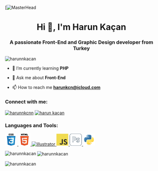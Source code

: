 [![MasterHead](https://geoinnova.org/wp-content/uploads/2021/08/logos.png)
<h1 align="center">Hi 👋, I'm Harun Kaçan</h1>
<h3 align="center">A passionate Front-End and Graphic Design developer from Turkey</h3>

<p align="left"> <img src="https://komarev.com/ghpvc/?username=harunnkacan&label=Profile%20views&color=0e75b6&style=flat" alt="harunnkacan" /> </p>

- 🌱 I’m currently learning **PHP**

- 💬 Ask me about **Front-End**

- 📫 How to reach me **harunkcn@icloud.com**

<h3 align="left">Connect with me:</h3>
<p align="left">
<a href="https://instagram.com/harunnkcnn" target="blank"><img align="center" src="https://raw.githubusercontent.com/rahuldkjain/github-profile-readme-generator/master/src/images/icons/Social/instagram.svg" alt="harunnkcnn" height="30" width="40" /></a>
<a href="https://www.behance.net/harun kaçan" target="blank"><img align="center" src="https://raw.githubusercontent.com/rahuldkjain/github-profile-readme-generator/master/src/images/icons/Social/behance.svg" alt="harun kaçan" height="30" width="40" /></a>
</p>

<h3 align="left">Languages and Tools:</h3>
<p align="left"> <a href="https://www.w3schools.com/css/" target="_blank" rel="noreferrer"> <img src="https://raw.githubusercontent.com/devicons/devicon/master/icons/css3/css3-original-wordmark.svg" alt="css3" width="40" height="40"/> </a> <a href="https://www.w3.org/html/" target="_blank" rel="noreferrer"> <img src="https://raw.githubusercontent.com/devicons/devicon/master/icons/html5/html5-original-wordmark.svg" alt="html5" width="40" height="40"/> </a> <a href="https://www.adobe.com/in/products/illustrator.html" target="_blank" rel="noreferrer"> <img src="https://www.vectorlogo.zone/logos/adobe_illustrator/adobe_illustrator-icon.svg" alt="illustrator" width="40" height="40"/> </a> <a href="https://developer.mozilla.org/en-US/docs/Web/JavaScript" target="_blank" rel="noreferrer"> <img src="https://raw.githubusercontent.com/devicons/devicon/master/icons/javascript/javascript-original.svg" alt="javascript" width="40" height="40"/> </a> <a href="https://www.photoshop.com/en" target="_blank" rel="noreferrer"> <img src="https://raw.githubusercontent.com/devicons/devicon/master/icons/photoshop/photoshop-line.svg" alt="photoshop" width="40" height="40"/> </a> <a href="https://www.python.org" target="_blank" rel="noreferrer"> <img src="https://raw.githubusercontent.com/devicons/devicon/master/icons/python/python-original.svg" alt="python" width="40" height="40"/> </a> </p>

<p><img align="left" src="https://github-readme-stats.vercel.app/api/top-langs?username=harunnkacan&show_icons=true&locale=en&layout=compact" alt="harunnkacan" /></p>

<p>&nbsp;<img align="center" src="https://github-readme-stats.vercel.app/api?username=harunnkacan&show_icons=true&locale=en" alt="harunnkacan" /></p>

<p><img align="center" src="https://github-readme-streak-stats.herokuapp.com/?user=harunnkacan&" alt="harunnkacan" /></p>
